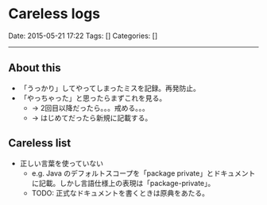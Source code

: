 # Careless logs

Date: 2015-05-21 17:22
Tags: []
Categories: []

---

## About this

- 「うっかり」してやってしまったミスを記録。再発防止。
- 「やっちゃった」と思ったらまずこれを見る。
    - -> 2回目以降だったら。。。戒める。。。
    - -> はじめてだったら新規に記載する。

## Careless list

- 正しい言葉を使っていない
    - e.g. Java のデフォルトスコープを「package private」とドキュメントに記載。しかし言語仕様上の表現は「package-private」。
    - TODO: 正式なドキュメントを書くときは原典をあたる。

